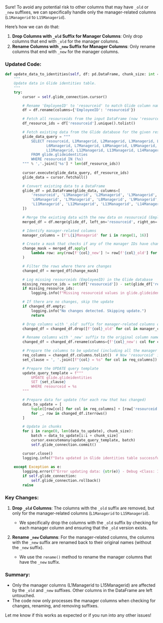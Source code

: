 Sure! To avoid any potential risk to other columns that may have `_old` or `_new` suffixes, we can specifically handle only the manager-related columns (`L1Managerid` to `L15Managerid`).

Here’s how we can do that:

1. **Drop Columns with `_old` Suffix for Manager Columns**: Only drop columns that end with `_old` for the manager columns.
2. **Rename Columns with `_new` Suffix for Manager Columns**: Only rename columns that end with `_new` for the manager columns.

### Updated Code:

```python
def update_data_to_identities(self, df: pd.DataFrame, chunk_size: int = 10000):
    """
    Update data in Glide identities table.
    """
    try:
        cursor = self.glide_connection.cursor()

        # Rename 'EmployeeID' to 'resourceid' to match Glide column name
        df = df.rename(columns={'EmployeeID': 'resourceid'})

        # Fetch all resourceids from the input DataFrame (now 'resourceid')
        df_resource_ids = df['resourceid'].unique().tolist()

        # Fetch existing data from the Glide database for the given resourceids
        glide_data_query = """
            SELECT resourceid, L1Managerid, L2Managerid, L3Managerid, L4Managerid, L5Managerid, 
                   L6Managerid, L7Managerid, L8Managerid, L9Managerid, L10Managerid, 
                   L11Managerid, L12Managerid, L13Managerid, L14Managerid, L15Managerid
            FROM glide.glideidentities
            WHERE resourceid IN (%s)
        """ % ','.join(['%s'] * len(df_resource_ids))
        
        cursor.execute(glide_data_query, df_resource_ids)
        glide_data = cursor.fetchall()

        # Convert existing data to a DataFrame
        glide_df = pd.DataFrame(glide_data, columns=[
            'resourceid', 'L1Managerid', 'L2Managerid', 'L3Managerid', 'L4Managerid', 'L5Managerid', 
            'L6Managerid', 'L7Managerid', 'L8Managerid', 'L9Managerid', 'L10Managerid', 
            'L11Managerid', 'L12Managerid', 'L13Managerid', 'L14Managerid', 'L15Managerid'
        ])

        # Merge the existing data with the new data on resourceid (EmployeeID will map to resourceid)
        merged_df = df.merge(glide_df, left_on='resourceid', right_on='resourceid', suffixes=('_new', '_old'))

        # Identify manager-related columns
        manager_columns = [f'L{i}Managerid' for i in range(1, 16)]

        # Create a mask that checks if any of the manager IDs have changed
        change_mask = merged_df.apply(
            lambda row: any(row[f'{col}_new'] != row[f'{col}_old'] for col in manager_columns), axis=1
        )

        # Filter the rows where there are changes
        changed_df = merged_df[change_mask]

        # Log missing resourceids (EmployeeID) in the Glide database
        missing_resource_ids = set(df['resourceid']) - set(glide_df['resourceid'])
        if missing_resource_ids:
            logging.info(f"Missing resourceid values in glide.glideidentities: {missing_resource_ids}")

        # If there are no changes, skip the update
        if changed_df.empty:
            logging.info("No changes detected. Skipping update.")
            return

        # Drop columns with '_old' suffix for manager-related columns only
        changed_df = changed_df.drop([f'{col}_old' for col in manager_columns if f'{col}_old' in changed_df.columns], axis=1)

        # Rename columns with '_new' suffix to the original column names for manager-related columns
        changed_df = changed_df.rename(columns={f'{col}_new': col for col in manager_columns if f'{col}_new' in changed_df.columns})

        # Prepare the columns to be updated (including all the manager columns and other required columns)
        req_columns = changed_df.columns.tolist()  # Now 'resourceid' is included as well
        set_clause = ', '.join([f"{col} = %s" for col in req_columns])

        # Prepare the UPDATE query template
        update_query_template = f"""
            UPDATE glide.glideidentities 
            SET {set_clause} 
            WHERE resourceid = %s
        """

        # Prepare data for update (for each row that has changed)
        data_to_update = [
            tuple([row[col] for col in req_columns] + [row['resourceid']]) 
            for _, row in changed_df.iterrows()
        ]

        # Update in chunks
        for i in range(0, len(data_to_update), chunk_size):
            batch = data_to_update[i:i + chunk_size]
            cursor.executemany(update_query_template, batch)
            self.glide_connection.commit()

        cursor.close()
        logging.info(f"Data updated in Glide identities table successfully for {len(changed_df)} records.")
    
    except Exception as e:
        logging.error(f"Error updating data: {str(e)} - Debug <Class: IAM DataExport | Method: update_data_to_identities()>")
        if self.glide_connection:
            self.glide_connection.rollback()
        raise
```

### Key Changes:
1. **Drop `_old` Columns**: The columns with the `_old` suffix are removed, but only for the manager-related columns (`L1Managerid` to `L15Managerid`).
   - We specifically drop the columns with the `_old` suffix by checking for each manager column and ensuring that the `_old` version exists.

2. **Rename `_new` Columns**: For the manager-related columns, the columns with the `_new` suffix are renamed back to their original names (without the `_new` suffix).
   - We use the `rename()` method to rename the manager columns that have the `_new` suffix.

### Summary:
- Only the manager columns (L1Managerid to L15Managerid) are affected by the `_old` and `_new` suffixes. Other columns in the DataFrame are left untouched.
- The code now only processes the manager columns when checking for changes, renaming, and removing suffixes.
  
Let me know if this works as expected or if you run into any other issues!